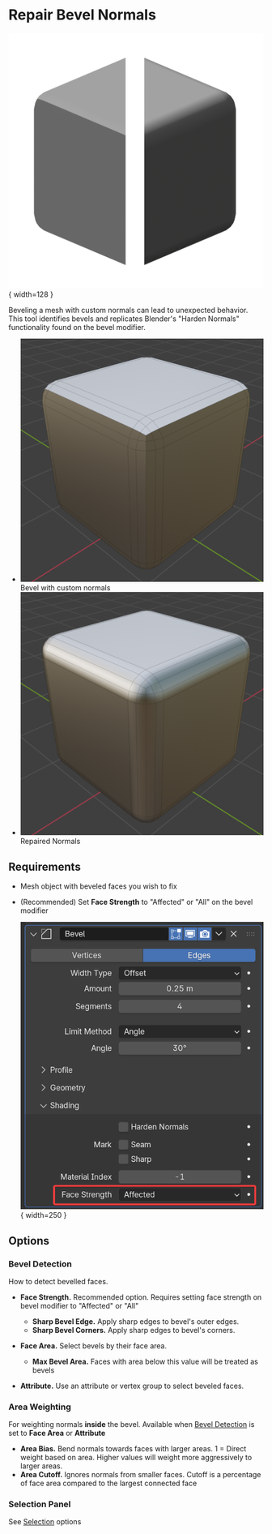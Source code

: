 # Repair Bevel Normals

![Repair Bevel Normals Icon](../assets/icons/repair_bevel.png){ width=128 }

Beveling a mesh with custom normals can lead to unexpected behavior. This tool identifies bevels and replicates Blender's "Harden Normals" functionality found on the bevel modifier.
<div class="grid cards" markdown>

- ![default_bevel](../assets/bevel_custom_default.png)  
    Bevel with custom normals
- ![repaired_bevel](../assets/bevel_custom_repaired.png)  
    Repaired Normals
</div>

## Requirements

- Mesh object with beveled faces you wish to fix
- (Recommended) Set **Face Strength** to "Affected" or "All" on the bevel modifier  

    ![Face Strength](../assets/bevel_face_strength.png){ width=250 }

## Options

### Bevel Detection

How to detect bevelled faces.

- **Face Strength.** Recommended option. Requires setting face strength on bevel modifier to "Affected" or "All"
    - **Sharp Bevel Edge.** Apply sharp edges to bevel's outer edges.
    - **Sharp Bevel Corners.** Apply sharp edges to bevel's corners.

- **Face Area.** Select bevels by their face area.
    - **Max Bevel Area.** Faces with area below this value will be treated as bevels

- **Attribute.** Use an attribute or vertex group to select beveled faces.

### Area Weighting

For weighting normals **inside** the bevel. Available when [Bevel Detection](#bevel-detection) is set to **Face Area** or **Attribute**

- **Area Bias.** Bend normals towards faces with larger areas. 1 = Direct weight based on area. Higher values will weight more aggressively to larger areas.
- **Area Cutoff.** Ignores normals from smaller faces. Cutoff is a percentage of face area compared to the largest connected face

### Selection Panel

See [Selection](../common_settings.md#selection) options